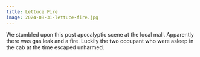 ```yaml
---
title: Lettuce Fire
image: 2024-08-31-lettuce-fire.jpg
---
```


We stumbled upon this post apocalyptic scene at the local mall. Apparently there
was gas leak and a fire. Luckily the two occupant who were asleep in the cab at
the time escaped unharmed.

<!--more-->
